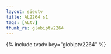 ```yaml
--- 
layout: sieutv
title: AL2264 s1
tags: [ALtv]
thumb_re: globiptv2264
---
```

{% include tvadv key="globiptv2264" %} 
